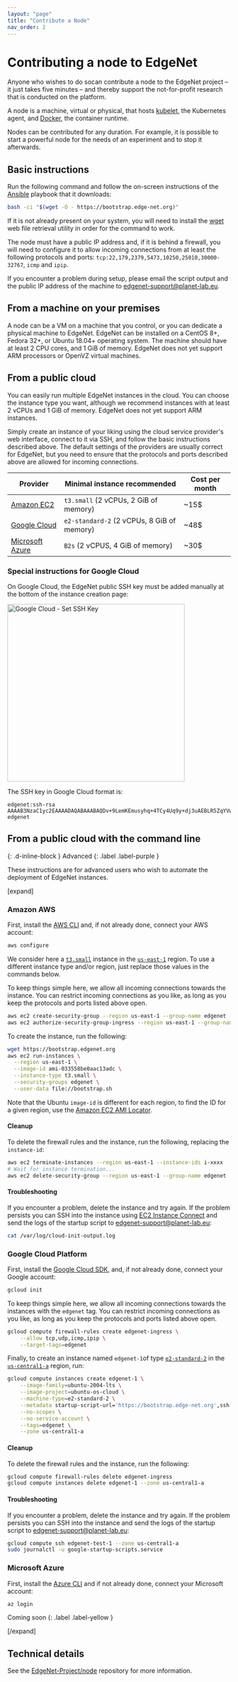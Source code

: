 ```yaml
---
layout: "page"
title: "Contribute a Node"
nav_order: 2
---
```


# Contributing a node to EdgeNet

Anyone who wishes to do socan contribute a node to the EdgeNet project – it just takes five minutes – 
and thereby support the not-for-profit research that is conducted on the platform. 

A node is a machine, virtual or physical, that
hosts [kubelet](https://kubernetes.io/docs/reference/command-line-tools-reference/kubelet/), the Kubernetes agent,
and [Docker](https://www.docker.com/), the container runtime.

Nodes can be contributed for any duration.
For example, it is possible to start a powerful node for the needs of an experiment and to stop it afterwards.


## Basic instructions

Run the following command and follow the on-screen instructions 
of the [Ansible](https://www.ansible.com/) playbook that it downloads:

```bash
bash -ci "$(wget -O - https://bootstrap.edge-net.org)"
```

If it is not already present on your system, you will need to install the [wget](https://www.gnu.org/software/wget/)
web file retrieval utility in order for the command to work.

The node must have a public IP address and, if it is behind a firewall,
you will need to configure it to allow incoming connections from at least the following protocols and ports:
`tcp:22,179,2379,5473,10250,25010,30000-32767`, `icmp` and `ipip`.

If you encounter a problem during setup, please email the script output and the public IP address of the
machine to <edgenet-support@planet-lab.eu>.


## From a machine on your premises

A node can be a VM on a machine that you control, or you can dedicate a physical machine to EdgeNet.
EdgeNet can be installed on a CentOS 8+, Fedora 32+, or Ubuntu 18.04+ operating system.
The machine should have at least 2 CPU cores, and 1 GiB of memory. 
EdgeNet does not yet support ARM processors or OpenVZ virtual machines.


## From a public cloud

You can easily run multiple EdgeNet instances in the cloud. You can choose the instance type you want, although we
recommend instances with at least 2 vCPUs and 1 GiB of memory. EdgeNet does not yet support ARM instances.

Simply create an instance of your liking using the cloud service provider's web interface, connect to it via SSH, 
and follow the basic instructions described above.
The default settings of the providers are usually correct for EdgeNet, but you need to ensure that
the protocols and ports described above are allowed for incoming connections.

Provider | Minimal instance recommended | Cost per month
---------|------------------------------|---------------
[Amazon EC2](https://console.aws.amazon.com/ec2/v2/home) | `t3.small` (2 vCPUs, 2 GiB of memory) | ~15$
[Google Cloud](https://console.cloud.google.com/compute/instances) | `e2-standard-2` (2 vCPUs, 8 GiB of memory) | ~48$
[Microsoft Azure](https://portal.azure.com) | `B2s` (2 vCPUS, 4 GiB of memory) | ~30$

### Special instructions for Google Cloud

On Google Cloud, the EdgeNet public SSH key must be added manually at the bottom of the instance creation page:

<img alt="Google Cloud - Set SSH Key" src="{{ site.baseurl }}/assets/images/gcp-ssh-key.png" width="400px"/>

The SSH key in Google Cloud format is:
```
edgenet:ssh-rsa AAAAB3NzaC1yc2EAAAADAQABAAABAQDv+9LemKEmusyhq+4TCy4Uq9y+dj3uAEBLR5ZqYVw5fATWif15PRB+TvN2YCcBGJqbtmNokKIiUQq6i53CbzmCdBVsEFBlanDUqt4xHjnJI4vnYyjeltepC6TmFDqRq15KutS2dVF2XQ6uH3LGSHXBDlaguDSpEP5pa3DaiZqRdUpAItFXY0g4O80g3qmzj1lzkb/5briRyB4wOBgT+J4fnbSawXbAaXV49TQhjMDyDDVTRNCiUwAa1jaAkh17rK4aweVu0t+rkGv42gpIyJEvWHGxXeSqbegjFYljsKeI21s8yzAHyxHDT90053Pno4vyrfAXWWJR5JlGl1tNy3P9 edgenet
```

## From a public cloud with the command line
{: .d-inline-block }
Advanced
{: .label .label-purple }

These instructions are for advanced users who wish to automate the deployment of EdgeNet instances.

[expand]

### Amazon AWS

First, install the [AWS CLI](https://docs.aws.amazon.com/cli/latest/userguide/install-cliv2.html)
and, if not already done, connect your AWS account:

```bash
aws configure
```

We consider here a [`t3.small`](https://aws.amazon.com/ec2/instance-types/t3/) instance in
the [`us-east-1`](https://docs.aws.amazon.com/AWSEC2/latest/UserGuide/using-regions-availability-zones.html#concepts-available-regions)
region. To use a different instance type and/or region, just replace those values in the commands below.

To keep things simple here, we allow all incoming connections towards the instance. You can restrict incoming
connections as you like, as long as you keep the protocols and ports listed above open.

```bash
aws ec2 create-security-group --region us-east-1 --group-name edgenet --description "EdgeNet"
aws ec2 authorize-security-group-ingress --region us-east-1 --group-name edgenet --cidr 0.0.0.0/0 --protocol all
```

To create the instance, run the following:

```bash
wget https://bootstrap.edgenet.org
aws ec2 run-instances \
  --region us-east-1 \
  --image-id ami-033558be0aac13adc \
  --instance-type t3.small \
  --security-groups edgenet \
  --user-data file://bootstrap.sh
```

Note that the Ubuntu `image-id` is different for each region, to find the ID for a given region, use
the [Amazon EC2 AMI Locator](http://cloud-images.ubuntu.com/locator/ec2/).

#### Cleanup

To delete the firewall rules and the instance, run the following, replacing the `instance-id`:

```bash
aws ec2 terminate-instances --region us-east-1 --instance-ids i-xxxx
# Wait for instance termination...
aws ec2 delete-security-group --region us-east-1 --group-name edgenet
```

#### Troubleshooting

If you encounter a problem, delete the instance and try again. If the problem persists you can SSH into the instance
using [EC2 Instance Connect](https://docs.aws.amazon.com/AWSEC2/latest/UserGuide/ec2-instance-connect-methods.html#ec2-instance-connect-connecting-console)
and send the logs of the startup script to <edgenet-support@planet-lab.eu>:

```bash
cat /var/log/cloud-init-output.log
```

### Google Cloud Platform

First, install the [Google Cloud SDK](https://cloud.google.com/sdk/docs/install), and, if not already done, connect your
Google account:

```bash
gcloud init
```

To keep things simple here, we allow all incoming connections towards the instances with the `edgenet` tag. You can
restrict incoming connections as you like, as long as you keep the protocols and ports listed above open.

```bash
gcloud compute firewall-rules create edgenet-ingress \
    --allow tcp,udp,icmp,ipip \
    --target-tags=edgenet
```

Finally, to create an instance named `edgenet-1`of
type [`e2-standard-2`](https://cloud.google.com/compute/vm-instance-pricing) in
the [`us-central1-a`](https://cloud.google.com/compute/docs/regions-zones/) region, run:

```bash
gcloud compute instances create edgenet-1 \
    --image-family=ubuntu-2004-lts \
    --image-project=ubuntu-os-cloud \
    --machine-type=e2-standard-2 \
    --metadata startup-script-url='https://bootstrap.edge-net.org',ssh-keys='edgenet:ssh-rsa AAAAB3NzaC1yc2EAAAADAQABAAABAQDv+9LemKEmusyhq+4TCy4Uq9y+dj3uAEBLR5ZqYVw5fATWif15PRB+TvN2YCcBGJqbtmNokKIiUQq6i53CbzmCdBVsEFBlanDUqt4xHjnJI4vnYyjeltepC6TmFDqRq15KutS2dVF2XQ6uH3LGSHXBDlaguDSpEP5pa3DaiZqRdUpAItFXY0g4O80g3qmzj1lzkb/5briRyB4wOBgT+J4fnbSawXbAaXV49TQhjMDyDDVTRNCiUwAa1jaAkh17rK4aweVu0t+rkGv42gpIyJEvWHGxXeSqbegjFYljsKeI21s8yzAHyxHDT90053Pno4vyrfAXWWJR5JlGl1tNy3P9 edgenet' \
    --no-scopes \
    --no-service-account \
    --tags=edgenet \
    --zone us-central1-a
```

#### Cleanup

To delete the firewall rules and the instance, run the following:

```bash
gcloud compute firewall-rules delete edgenet-ingress
gcloud compute instances delete edgenet-1 --zone us-central1-a
```

#### Troubleshooting

If you encounter a problem, delete the instance and try again. If the problem persists you can SSH into the instance and
send the logs of the startup script to <edgenet-support@planet-lab.eu>:

```bash
gcloud compute ssh edgenet-test-1 --zone us-central1-a
sudo journalctl -u google-startup-scripts.service
```

### Microsoft Azure

First, install the [Azure CLI](https://docs.microsoft.com/en-us/cli/azure/install-azure-cli) and if not already done,
connect your Microsoft account:

```bash
az login
```

Coming soon
{: .label .label-yellow }

[/expand]

## Technical details

See the [EdgeNet-Project/node](https://github.com/EdgeNet-project/node/) repository for more information.
